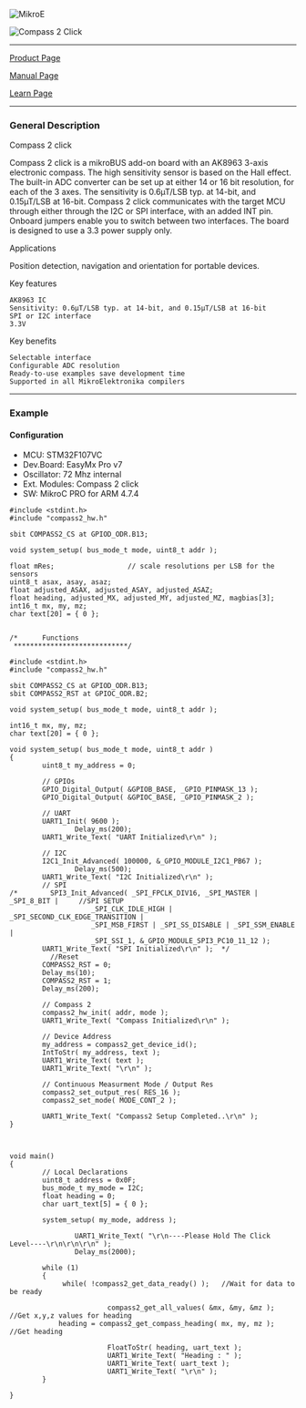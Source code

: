 ![MikroE](http://www.mikroe.com/img/designs/beta/logo_small.png)

![Compass 2 Click](http://cdn.mikroe.com/img/click/compass-2/compass-2-click.png)

---
[Product Page](http://www.mikroe.com/click/compass-2/)

[Manual Page](http://docs.mikroe.com/Compass_2_Click)

[Learn Page](http://learn.mikroe.com/this-nand-nor-that-nand/)

---

### General Description

Compass 2 click

Compass 2 click is a mikroBUS add-on board with an AK8963 3-axis electronic compass. The high sensitivity sensor is based on the Hall effect. The built-in ADC converter can be set up at either 14 or 16 bit resolution, for each of the 3 axes. The sensitivity is 0.6µT/LSB typ. at 14-bit, and 0.15µT/LSB at 16-bit. Compass 2 click communicates with the target MCU through either through the I2C or SPI interface, with an added INT pin. Onboard jumpers enable you to switch between two interfaces. The board is designed to use a 3.3 power supply only.

Applications

Position detection, navigation and orientation for portable devices.

Key features

    AK8963 IC
    Sensitivity: 0.6µT/LSB typ. at 14-bit, and 0.15µT/LSB at 16-bit
    SPI or I2C interface
    3.3V

Key benefits

    Selectable interface
    Configurable ADC resolution
    Ready-to-use examples save development time
    Supported in all MikroElektronika compilers

---

### Example

#### Configuration
* MCU:             STM32F107VC
* Dev.Board:       EasyMx Pro v7
* Oscillator:      72 Mhz internal
* Ext. Modules:    Compass 2 click
* SW:              MikroC PRO for ARM 4.7.4

```
#include <stdint.h>
#include "compass2_hw.h"

sbit COMPASS2_CS at GPIOD_ODR.B13;

void system_setup( bus_mode_t mode, uint8_t addr );

float mRes;                  // scale resolutions per LSB for the sensors
uint8_t asax, asay, asaz;
float adjusted_ASAX, adjusted_ASAY, adjusted_ASAZ;
float heading, adjusted_MX, adjusted_MY, adjusted_MZ, magbias[3];
int16_t mx, my, mz;
char text[20] = { 0 };


/*      Functions
 ****************************/

#include <stdint.h>
#include "compass2_hw.h"

sbit COMPASS2_CS at GPIOD_ODR.B13;
sbit COMPASS2_RST at GPIOC_ODR.B2;

void system_setup( bus_mode_t mode, uint8_t addr );

int16_t mx, my, mz;
char text[20] = { 0 };

void system_setup( bus_mode_t mode, uint8_t addr )
{
        uint8_t my_address = 0;

        // GPIOs
        GPIO_Digital_Output( &GPIOB_BASE, _GPIO_PINMASK_13 );
        GPIO_Digital_Output( &GPIOC_BASE, _GPIO_PINMASK_2 );

        // UART
        UART1_Init( 9600 );
                Delay_ms(200);
        UART1_Write_Text( "UART Initialized\r\n" );

        // I2C
        I2C1_Init_Advanced( 100000, &_GPIO_MODULE_I2C1_PB67 );
                Delay_ms(500);
        UART1_Write_Text( "I2C Initialized\r\n" );
        // SPI
/*        SPI3_Init_Advanced( _SPI_FPCLK_DIV16, _SPI_MASTER | _SPI_8_BIT |     //SPI SETUP
                    _SPI_CLK_IDLE_HIGH | _SPI_SECOND_CLK_EDGE_TRANSITION |
                    _SPI_MSB_FIRST | _SPI_SS_DISABLE | _SPI_SSM_ENABLE |
                    _SPI_SSI_1, &_GPIO_MODULE_SPI3_PC10_11_12 );
        UART1_Write_Text( "SPI Initialized\r\n" );  */
          //Reset
        COMPASS2_RST = 0;
        Delay_ms(10);
        COMPASS2_RST = 1;
        Delay_ms(200);

        // Compass 2
        compass2_hw_init( addr, mode );
        UART1_Write_Text( "Compass Initialized\r\n" );

        // Device Address
        my_address = compass2_get_device_id();
        IntToStr( my_address, text );
        UART1_Write_Text( text );
        UART1_Write_Text( "\r\n" );

        // Continuous Measurment Mode / Output Res
        compass2_set_output_res( RES_16 );
        compass2_set_mode( MODE_CONT_2 );

        UART1_Write_Text( "Compass2 Setup Completed..\r\n" );
}


```

```

void main()
{
        // Local Declarations
        uint8_t address = 0x0F;
        bus_mode_t my_mode = I2C;
        float heading = 0;
        char uart_text[5] = { 0 };

        system_setup( my_mode, address );

                UART1_Write_Text( "\r\n----Please Hold The Click Level----\r\n\r\n\r\n" );
                Delay_ms(2000);

        while (1)
        {
             while( !compass2_get_data_ready() );   //Wait for data to be ready

                        compass2_get_all_values( &mx, &my, &mz );               //Get x,y,z values for heading
            heading = compass2_get_compass_heading( mx, my, mz );   //Get heading

                        FloatToStr( heading, uart_text );
                        UART1_Write_Text( "Heading : " );
                        UART1_Write_Text( uart_text );
                        UART1_Write_Text( "\r\n" );
        }

}

```